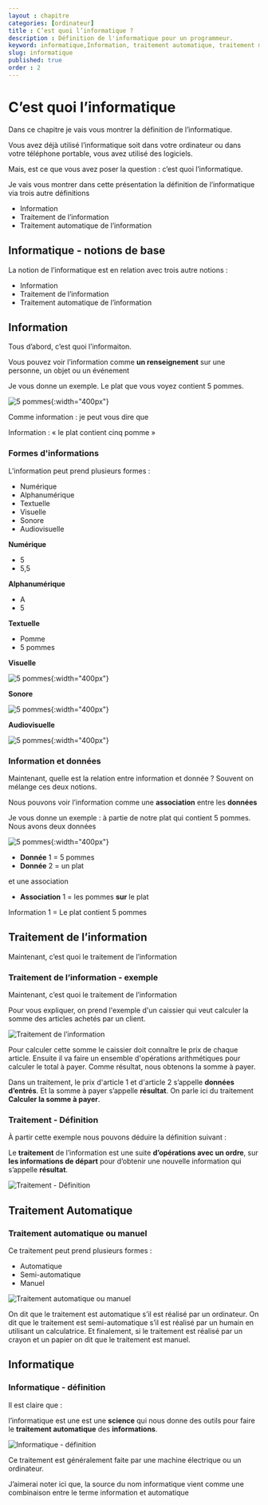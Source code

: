 ```yaml
---
layout : chapitre
categories: [ordinateur]
title : C’est quoi l’informatique ?
description : Définition de l'informatique pour un programmeur.
keyword: informatique,Information, traitement automatique, traitement manuel
slug: informatique
published: true
order : 2
---
```


# C’est quoi l’informatique

<!-- note -->

Dans ce chapitre je vais vous montrer la définition de l’informatique.

Vous avez déjà utilisé l’informatique soit dans votre ordinateur ou dans votre téléphone portable, vous avez utilisé des logiciels.

Mais, est ce que vous avez poser la question : c’est quoi l’informatique.

Je vais vous montrer dans cette présentation la définition de l’informatique via trois autre définitions 


- Information
- Traitement de l’information
- Traitement automatique de l’information

<!-- end note -->


## Informatique - notions de base

<!-- g layout : t 12-2 12-4 p-40  -->

La notion de l’informatique est en relation avec trois autre notions :

<!-- new zone -->

- Information
- Traitement de l’information
- Traitement automatique de l’information


## Information

<!-- g layout : t 7-3 5-5 12-4 p-40  -->

<!-- note -->

Tous d’abord, c’est quoi l’informaiton.

<!-- end note -->

Vous pouvez voir l’information comme **un renseignement** sur une personne, un objet ou un événement

<!-- note -->

Je vous donne un exemple. Le plat que vous voyez contient 5 pommes. 

<!-- end note -->

![5 pommes](./images/2.2.Informatique/pommes.png){:width="400px"}


<!-- note -->

Comme information : je peut vous dire que 

<!-- end note -->

Information : « le plat contient cinq pomme »

<!-- new slide -->

<!-- g layout : t 6-7 p-80  -->

### Formes d'informations

<!-- new zone -->

<!-- note -->

L’information peut prend plusieurs formes :

<!-- end note -->

- Numérique
- Alphanumérique
- Textuelle
- Visuelle
- Sonore
- Audiovisuelle

<!-- new slide -->

<!-- g layout : t 4-3 5-3 4-3 5-3 4-3 5-3 p-80  -->


**Numérique**

<!-- new zone -->

- 5
- 5,5

<!-- new zone -->

**Alphanumérique**

<!-- new zone -->

- A
- 5 

<!-- new zone -->

**Textuelle**

<!-- new zone -->

- Pomme
- 5 pommes

<!-- new slide -->

<!-- g layout : t 2-3 4-2 3-3 3-3 2-3 4-2 3-3 3-3 2-3 4-2 3-3 3-3 p-40  -->

<!-- empty content -->

<!-- new zone -->

**Visuelle** 

![5 pommes](./images/2.2.Informatique/pommes.png){:width="400px"}

<!-- new zone -->
 
<!-- new zone -->

<!-- empty content -->

<!-- new zone -->

**Sonore**

![5 pommes](./images/2.2.Informatique/forme-information-sonore.png){:width="400px"}

<!-- new zone -->
 
<!-- new zone -->

<!-- empty content -->

<!-- new zone -->

**Audiovisuelle** 

![5 pommes](./images/2.2.Informatique/forme-information-video.png){:width="400px"}

<!-- new slide -->

<!-- g layout : t 11-2 4-5 8-3 12-2 p-40  -->

### Information et données

<!-- note -->

Maintenant, quelle est la relation entre information et donnée ? Souvent on mélange ces deux notions.

<!-- end note -->

Nous pouvons voir l’information comme une **association** entre les **données**

<!-- note -->

Je vous donne un exemple :  à partie de notre plat qui contient 5 pommes. Nous avons deux données 

<!-- end note -->

![5 pommes](./images/2.2.Informatique/pommes.png){:width="400px"}


- **Donnée** 1 = 5 pommes
- **Donnée** 2 = un plat

<!-- note -->

et une association

<!-- end note -->

- **Association** 1 = les pommes **sur** le plat

<!-- new zone -->

Information 1 = Le plat contient 5 pommes

## Traitement de l’information

<!-- layout : Titre chapitre -->

<!-- note -->

Maintenant, c’est quoi le traitement de l’information

<!-- end note -->

<!-- new slide -->

<!-- g layout : t 12-9 p-40  -->

### Traitement de l’information - exemple



<!-- note -->

Maintenant, c’est quoi le traitement de l’information

Pour vous expliquer, on prend l'exemple d'un caissier qui veut calculer la somme des articles achetés par un client.

<!-- end note -->

![Traitement de l’information](./images/2.2.Informatique/traitement-exemple.png)

<!-- note -->

Pour calculer cette somme le caissier doit connaître le prix de chaque article. Ensuite il va faire un ensemble d'opérations arithmétiques pour calculer le total à payer. Comme résultat, nous obtenons la somme à payer.

Dans un traitement, le prix d'article 1 et d'article 2 s’appelle **données d’entrés**. Et la somme à payer s’appelle **résultat**. On parle ici du traitement **Calculer la somme à payer**.

<!-- end note -->

<!-- new slide -->

<!-- g layout : t 12-4 12-4 p-40  -->


### Traitement  - Définition

<!-- note -->

À partir cette exemple nous pouvons déduire la définition suivant : 

<!-- end note -->

Le **traitement** de l’information est une suite **d’opérations avec un ordre**, sur **les informations de départ** pour d’obtenir une nouvelle information qui s’appelle **résultat**. 


![Traitement  - Définition](./images/2.2.Informatique/traitement-définition.png)

## Traitement Automatique

<!-- layout : Titre chapitre -->

<!-- new slide -->

<!-- g layout : t 12-7 p-40  -->

### Traitement automatique ou manuel


<!-- note -->

Ce traitement peut prend plusieurs formes :

- Automatique
- Semi-automatique 
- Manuel 

<!-- end note -->

![Traitement automatique ou manuel](./images/2.2.Informatique/traitement-manuel-semi-automatique.png)

<!-- note -->

On dit que le traitement est automatique s’il est réalisé par un ordinateur.
On dit que le traitement est semi-automatique s’il est réalisé par un humain en utilisant un calculatrice.
Et finalement, si le traitement est réalisé par un crayon et un papier on dit que le traitement est manuel.

<!-- end note -->

## Informatique

<!-- layout : Titre chapitre -->

<!-- new slide -->

<!-- g layout : t 12-2 12-5 p-40  -->

### Informatique - définition

<!-- note -->

Il est claire que :

<!-- end note -->

l’informatique est une est une **science** qui nous donne des outils pour faire le **traitement automatique** des **informations**. 

![Informatique - définition](./images/2.2.Informatique/informatique.png)


Ce traitement est généralement faite par une machine électrique ou un ordinateur.

<!-- note -->

J’aimerai noter ici que, la source du nom informatique vient comme une combinaison entre le terme information et automatique

<!-- end note -->


